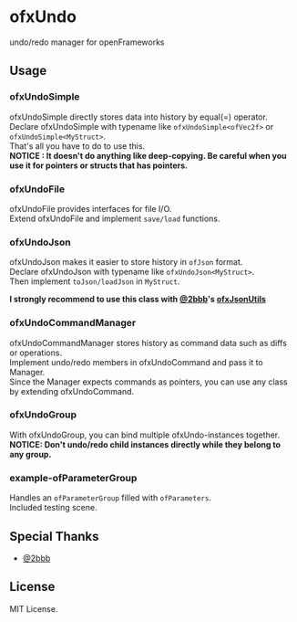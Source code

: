 # ofxUndo

undo/redo manager for openFrameworks

## Usage

### ofxUndoSimple

ofxUndoSimple directly stores data into history by equal(=) operator.  
Declare ofxUndoSimple with typename like `ofxUndoSimple<ofVec2f>` or `ofxUndoSimple<MyStruct>`.  
That's all you have to do to use this.  
__NOTICE : It doesn't do anything like deep-copying. Be careful when you use it for pointers or structs that has pointers.__  

### ofxUndoFile

ofxUndoFile provides interfaces for file I/O.  
Extend ofxUndoFile and implement `save/load` functions.  

### ofxUndoJson

ofxUndoJson makes it easier to store history in `ofJson` format.  
Declare ofxUndoJson with typename like `ofxUndoJson<MyStruct>`.  
Then implement `toJson/loadJson` in `MyStruct`.  

__I strongly recommend to use this class with [@2bbb](https://github.com/2bbb)'s [ofxJsonUtils](https://github.com/2bbb/ofxJsonUtils)__

### ofxUndoCommandManager

ofxUndoCommandManager stores history as command data such as diffs or operations.  
Implement undo/redo members in ofxUndoCommand and pass it to Manager.  
Since the Manager expects commands as pointers, you can use any class by extending ofxUndoCommand.  

### ofxUndoGroup

With ofxUndoGroup, you can bind multiple ofxUndo-instances together.  
__NOTICE: Don't undo/redo child instances directly while they belong to any group.__  

### example-ofParameterGroup

Handles an `ofParameterGroup` filled with `ofParameters`.  
Included testing scene.  

## Special Thanks

- [@2bbb](https://github.com/2bbb)

## License
MIT License.
